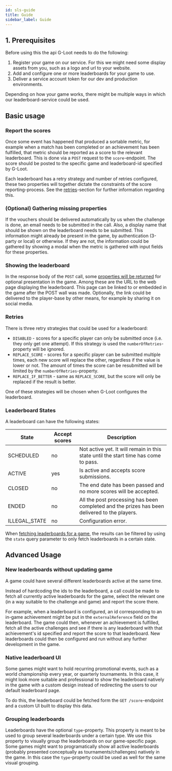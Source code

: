 ```yaml
---
id: sls-guide
title: Guide
sidebar_label: Guide
---
```


## 1. Prerequisites

Before using this the api G-Loot needs to do the following:

1. Register your game on our service. For this we might need some display assets from you, such as a logo and url to your website.
2. Add and configure one or more leaderboards for your game to use.
3. Deliver a service account token for our dev and production environments.

Depending on how your game works, there might be multiple ways in which our leaderboard-service could be used.

## Basic usage

### Report the scores

Once some event has happened that produced a sortable metric, for example when a match has been completed or an achievement has been fulfilled, that metric should be reported as a score to the relevant leaderboard. This is done via a `POST` request to the `score`-endpoint. The score should be posted to the specific game and leaderboard-id specified by G-Loot.

Each leaderboard has a retry strategy and number of retries configured, these two properties will together dictate the constraints of the score reporting-process. See the [retries](#retries)-section for further information regarding this.

### (Optional) Gathering missing properties

If the vouchers should be delivered automatically by us when the challenge is done, an email needs to be submitted in the call. Also, a display name that should be shown on the leaderboard needs to be submitted. This information might already be present in the game, by authentication (3-party or local) or otherwise. If they are not, the information could be gathered by showing a modal when the metric is gathered with input fields for these properties.

### Showing the leaderboard

In the response body of the `POST` call, some [properties will be returned](sls-api.md#report-a-score-to-a-leaderboard) for optional presentation in the game. Among these are the URL to the web page displaying the leaderboard. This page can be linked to or embedded in the game after the POST wall was made. Optionally, the link could be delivered to the player-base by other means, for example by sharing it on social media.

### Retries

There is three retry strategies that could be used for a leaderboard:

- `DISABLED` - scores for a specific player can only be submitted once (i.e. they only get one attempt). If this strategy is used the `numberOfRetries`-property will be ignored.
- `REPLACE_SCORE` - scores for a specific player can be submitted multiple times, each new score will replace the other, regardless if the value is lower or not. The amount of times the score can be resubmitted will be limited by the `numberOfRetries`-property.
- `REPLACE_IF_BETTER` - same as `REPLACE_SCORE`, but the score will only be replaced if the result is better.

One of these strategies will be chosen when G-Loot configures the leaderboard.

### Leaderboard States

A leaderboard can have the following states:

| State         | Accept scores | Description                                                                                  |
| ------------- | ------------- | -------------------------------------------------------------------------------------------- |
| SCHEDULED     | no            | Not active yet. It will remain in this state until the start time has come to pass.          |
| ACTIVE        | yes           | Is active and accepts score submissions.                                                     |
| CLOSED        | no            | The end date has been passed and no more scores will be accepted.                            |
| ENDED         | no            | All the post processing has been completed and the prizes has been delivered to the players. |
| ILLEGAL_STATE | no            | Configuration error.                                                                         |

When [fetching leaderboards for a game](sls-api.md#get-all-leaderboards-for-a-game), the results can be filtered by using the `state` query parameter to only fetch leaderboards in a certain state.

## Advanced Usage

### New leaderboards without updating game

A game could have several different leaderboards active at the same time.

Instead of hardcoding the ids to the leaderboard, a call could be made to fetch all currently active leaderboards for the game, select the relevant one (in a way suitable to the challenge and game) and report the score there.

For example, when a leaderboard is configured, an id corresponding to an in-game achievement might be put in the `externalReference` field on the leaderboard. The game could then, whenever an achievement is fulfilled, fetch all the active challenges and see if there is any leaderboard with that achievement's id specified and report the score to that leaderboard. New leaderboards could then be configured and run without any further development in the game.

### Native leaderboard UI

Some games might want to hold recurring promotional events, such as a world championship every year, or quarterly tournaments. In this case, it might look more suitable and professional to show the leaderboard natively in the game with a custom design instead of redirecting the users to our default leaderboard page.

To do this, the leaderboard could be fetched form the `GET /score`-endpoint and a custom UI built to display this data.

### Grouping leaderboards

Leaderboards have the optional `type`-property. This property is meant to be used to group several leaderboards under a certain type. We use this property to visually group the leaderboards on our game-specific page. Some games might want to programatically show all active leaderboards (probably presented conceptually as tournaments/challenges) natively in the game. In this case the `type`-property could be used as well for the same visual grouping.
